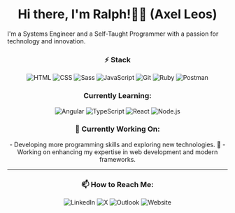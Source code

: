 <div align="center">
    <h1>Hi there, I'm Ralph!👋🏽 (Axel Leos)</h1>
</div> 

I'm a Systems Engineer and a Self-Taught Programmer with a passion for technology and innovation.

<div align="center">
    <h3>⚡ Stack</h3>
    <img src="https://img.shields.io/static/v1?label=&message=HTML&logo=html5&logoColor=black&color=%23E34F26&style=flat" alt="HTML">
    <img src="https://img.shields.io/static/v1?label=&message=CSS&logo=css3&logoColor=black&color=%231572B6&style=flat" alt="CSS">
    <img src="https://img.shields.io/static/v1?label=&message=Sass&logo=sass&logoColor=black&color=%23CC6699&style=flat" alt="Sass">
    <img src="https://img.shields.io/static/v1?label=&message=JavaScript&logo=javascript&logoColor=black&color=%23F7DF1C&style=flat" alt="JavaScript">
    <img src="https://img.shields.io/static/v1?label=&message=Git&logo=git&logoColor=white&color=%23F05032&style=flat" alt="Git">
    <img src="https://img.shields.io/static/v1?label=&message=Ruby&logo=ruby&logoColor=white&color=%23CC342D&style=flat" alt="Ruby">
    <img src="https://img.shields.io/static/v1?label=&message=Postman&logo=postman&logoColor=white&color=%23FF6C37&style=flat" alt="Postman">
</div>


<div align="center">
    <h3> Currently Learning:</h3>
    <img src="https://img.shields.io/static/v1?label=&message=Angular&logo=angular&logoColor=white&color=%23DD0031&style=flat" alt="Angular">
    <img src="https://img.shields.io/static/v1?label=&message=TypeScript&logo=typescript&logoColor=white&color=%232B2D7F&style=flat" alt="TypeScript">
    <img src="https://img.shields.io/static/v1?label=&message=React&logo=react&logoColor=white&color=%2361DAFB&style=flat" alt="React">
    <img src="https://img.shields.io/static/v1?label=&message=Node.js&logo=node.js&logoColor=white&color=%233C873A&style=flat" alt="Node.js">
</div>

<div align="center">
    <h3>🔭 Currently Working On:</h3>
    - Developing more programming skills and exploring new technologies. 🚀
    - Working on enhancing my expertise in web development and modern frameworks.
</div>

<hr>

<div align="center">
     <h3> 📫 How to Reach Me:</h3>
     <style>
        a {
            text-decoration: none;
        }
    </style>
     <a href="https://www.linkedin.com/in/ricardo-leos-624bb8267" target="_blank">
        <img src="https://img.shields.io/badge/LinkedIn-%230A66C2?logo=linkedin&logoColor=white" alt="LinkedIn">
    </a>
    <a href="https://x.com/subject1802" target="_blank">
        <img src="https://img.shields.io/badge/X-%23000000?logo=x&logoColor=white" alt="X">
    </a>
    <a href="mailto:rleos1802@outlook.com">
        <img src="https://img.shields.io/badge/Outlook-%23007AC6?logo=mail&logoColor=white" alt="Outlook">
    </a>
    <a href="https://rleos.com/" target="_blank">
        <img src="https://img.shields.io/badge/Website-%23128C7E?logo=rocket&logoColor=white" alt="Website">
    </a>
</div>

